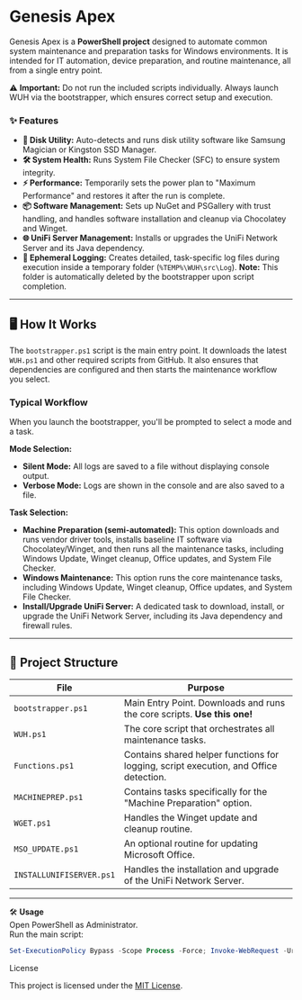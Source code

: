 # Genesis Apex

Genesis Apex is a **PowerShell project** designed to automate common system maintenance and preparation tasks for Windows environments. It is intended for IT automation, device preparation, and routine maintenance, all from a single entry point.

⚠️ **Important:** Do not run the included scripts individually. Always launch WUH via the bootstrapper, which ensures correct setup and execution.

### ✨ Features

* **💽 Disk Utility:** Auto-detects and runs disk utility software like Samsung Magician or Kingston SSD Manager.
* **🛠️ System Health:** Runs System File Checker (SFC) to ensure system integrity.
* **⚡ Performance:** Temporarily sets the power plan to "Maximum Performance" and restores it after the run is complete.
* **📦 Software Management:** Sets up NuGet and PSGallery with trust handling, and handles software installation and cleanup via Chocolatey and Winget.
* **🌐 UniFi Server Management:** Installs or upgrades the UniFi Network Server and its Java dependency.
* **📝 Ephemeral Logging:** Creates detailed, task-specific log files during execution inside a temporary folder (`%TEMP%\WUH\src\Log`). **Note:** This folder is automatically deleted by the bootstrapper upon script completion.

---

## 🖥️ How It Works

The `bootstrapper.ps1` script is the main entry point. It downloads the latest `WUH.ps1` and other required scripts from GitHub. It also ensures that dependencies are configured and then starts the maintenance workflow you select.

### Typical Workflow

When you launch the bootstrapper, you'll be prompted to select a mode and a task.

**Mode Selection:**
* **Silent Mode:** All logs are saved to a file without displaying console output.
* **Verbose Mode:** Logs are shown in the console and are also saved to a file.

**Task Selection:**
* **Machine Preparation (semi-automated):** This option downloads and runs vendor driver tools, installs baseline IT software via Chocolatey/Winget, and then runs all the maintenance tasks, including Windows Update, Winget cleanup, Office updates, and System File Checker.
* **Windows Maintenance:** This option runs the core maintenance tasks, including Windows Update, Winget cleanup, Office updates, and System File Checker.
* **Install/Upgrade UniFi Server:** A dedicated task to download, install, or upgrade the UniFi Network Server, including its Java dependency and firewall rules.

---

## 📂 Project Structure

| File | Purpose |
|---|---|
| `bootstrapper.ps1` | Main Entry Point. Downloads and runs the core scripts. **Use this one!** |
| `WUH.ps1` | The core script that orchestrates all maintenance tasks. |
| `Functions.ps1` | Contains shared helper functions for logging, script execution, and Office detection. |
| `MACHINEPREP.ps1` | Contains tasks specifically for the "Machine Preparation" option. |
| `WGET.ps1` | Handles the Winget update and cleanup routine. |
| `MSO_UPDATE.ps1` | An optional routine for updating Microsoft Office. |
| `INSTALLUNIFISERVER.ps1` | Handles the installation and upgrade of the UniFi Network Server. |

---

🛠️ **Usage**  
Open PowerShell as Administrator.  
Run the main script:  

```powershell
Set-ExecutionPolicy Bypass -Scope Process -Force; Invoke-WebRequest -Uri "https://raw.githubusercontent.com/Gordeth/IT/main/bootstrapper.ps1" -OutFile "$env:TEMP\bootstrapper.ps1"; & $env:TEMP\bootstrapper.ps1; Remove-Item -Path "$env:TEMP\bootstrapper.ps1" -Force
```
License

This project is licensed under the [MIT License](LICENSE).
